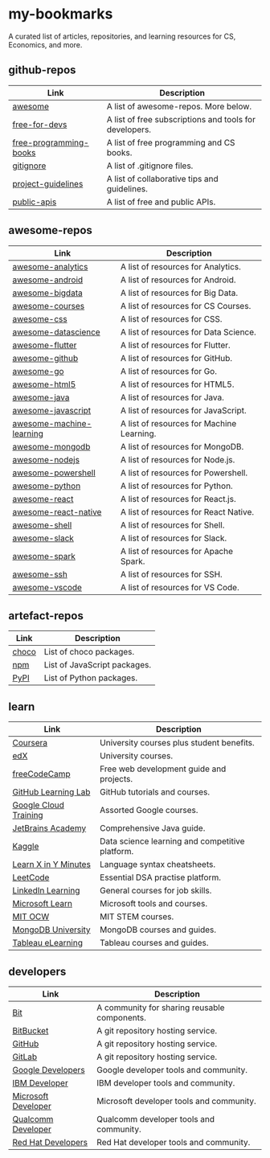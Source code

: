 # my-bookmarks

A curated list of articles, repositories, and learning resources for CS, Economics, and more.

## github-repos

| Link                                                                                                                      | Description                                            |
| ------------------------------------------------------------------------------------------------------------------------- | ------------------------------------------------------ |
| [awesome](https://github.com/sindresorhus/awesome)                                                                        | A  list of awesome-repos. More below.     |
| [free-for-devs](https://github.com/ripienaar/free-for-dev/blob/master/README.md)                                          | A list of free subscriptions and tools for developers. |
| [free-programming-books](https://github.com/EbookFoundation/free-programming-books/blob/master/free-programming-books.md) | A list of free programming and CS books.               |
| [gitignore](https://github.com/github/gitignore)                                                                          | A list of .gitignore files.                            |
| [project-guidelines](https://github.com/elsewhencode/project-guidelines)                                                  | A list of collaborative tips and guidelines.           |
| [public-apis](https://github.com/public-apis/public-apis)                                                                 | A list of free and public APIs.                        |

## awesome-repos

| Link                                                                                 | Description                               |
| ------------------------------------------------------------------------------------ | ----------------------------------------- |
| [awesome-analytics](https://github.com/onurakpolat/awesome-analytics)                | A list of resources for Analytics.        |
| [awesome-android](https://github.com/JStumpp/awesome-android)                        | A list of resources for Android.          |
| [awesome-bigdata](https://github.com/onurakpolat/awesome-bigdata)                    | A list of resources for Big Data.         |
| [awesome-courses](https://github.com/prakhar1989/awesome-courses)                    | A list of resources for CS Courses.       |
| [awesome-css](https://github.com/awesome-css-group/awesome-css)                      | A list of resources for CSS.              |
| [awesome-datascience](https://github.com/academic/awesome-datascience)               | A list of resources for Data Science.     |
| [awesome-flutter](https://github.com/Solido/awesome-flutter)                         | A list of resources for Flutter.          |
| [awesome-github](https://github.com/phillipadsmith/awesome-github)                   | A list of resources for GitHub.           |
| [awesome-go](https://github.com/avelino/awesome-go)                                  | A list of resources for Go.               |
| [awesome-html5](https://github.com/diegocard/awesome-html5)                          | A list of resources for HTML5.            |
| [awesome-java](https://github.com/akullpp/awesome-java)                              | A list of resources for Java.             |
| [awesome-javascript](https://github.com/sorrycc/awesome-javascript)                  | A list of resources for JavaScript.       |
| [awesome-machine-learning](https://github.com/josephmisiti/awesome-machine-learning) | A list of resources for Machine Learning. |
| [awesome-mongodb](https://github.com/ramnes/awesome-mongodb)                         | A list of resources for MongoDB.          |
| [awesome-nodejs](https://github.com/sindresorhus/awesome-nodejs)                     | A list of resources for Node.js.          |
| [awesome-powershell](https://github.com/janikvonrotz/awesome-powershell)             | A list of resources for Powershell.       |
| [awesome-python](https://github.com/vinta/awesome-python)                            | A list of resources for Python.           |
| [awesome-react](https://github.com/enaqx/awesome-react)                              | A list of resources for React.js.         |
| [awesome-react-native](https://github.com/jondot/awesome-react-native)               | A list of resources for React Native.     |
| [awesome-shell](https://github.com/alebcay/awesome-shell)                            | A list of resources for Shell.            |
| [awesome-slack](https://github.com/matiassingers/awesome-slack)                      | A list of resources for Slack.            |
| [awesome-spark](https://github.com/awesome-spark/awesome-spark)                      | A list of resources for Apache Spark.     |
| [awesome-ssh](https://github.com/moul/awesome-ssh)                                   | A list of resources for SSH.              |
| [awesome-vscode](https://github.com/viatsko/awesome-vscode)                          | A list of resources for VS Code.          |

## artefact-repos

| Link                                     | Description                  |
| ---------------------------------------- | ---------------------------- |
| [choco](https://chocolatey.org/packages) | List of choco packages.      |
| [npm](https://www.npmjs.com/)            | List of JavaScript packages. |
| [PyPI](https://pypi.org/)                | List of Python packages.     |

## learn

| Link                                                       | Description                                     |
| ---------------------------------------------------------- | ----------------------------------------------- |
| [Coursera](https://www.coursera.org/)                      | University courses plus student benefits.       |
| [edX](https://edx.org/)                                    | University courses.                             |
| [freeCodeCamp](https://www.freecodecamp.org/)              | Free web development guide and projects.        |
| [GitHub Learning Lab](https://lab.github.com/)             | GitHub tutorials and courses.                   |
| [Google Cloud Training](https://cloud.google.com/training) | Assorted Google courses.                        |
| [JetBrains Academy](https://hyperskill.org/)               | Comprehensive Java guide.                       |
| [Kaggle](https://www.kaggle.com/)                          | Data science learning and competitive platform. |
| [Learn X in Y Minutes](https://learnxinyminutes.com/)      | Language syntax cheatsheets.                    |
| [LeetCode](https://leetcode.com/)                          | Essential DSA practise platform.                |
| [LinkedIn Learning](https://linkedin.com/learning)         | General courses for job skills.                 |
| [Microsoft Learn](https://docs.microsoft.com/en-us/learn/) | Microsoft tools and courses.                    |
| [MIT OCW](https://ocw.mit.edu/index.htm)                   | MIT STEM courses.                               |
| [MongoDB University](https://university.mongodb.com/)      | MongoDB courses and guides.                     |
| [Tableau eLearning](https://elearning.tableau.com/)        | Tableau courses and guides.                     |

## developers

| Link                                                          | Description                                  |
| ------------------------------------------------------------- | -------------------------------------------- |
| [Bit](https://bit.dev/)                                       | A community for sharing reusable components. |
| [BitBucket](https://bitbucket.org/)                           | A git repository hosting service.            |
| [GitHub](https://github.com)                                  | A git repository hosting service.            |
| [GitLab](https://gitlab.com/)                                 | A git repository hosting service.            |
| [Google Developers](https://developers.google.com/)           | Google developer tools and community.        |
| [IBM Developer](https://developer.ibm.com/)                   | IBM developer tools and community.           |
| [Microsoft Developer](https://developer.microsoft.com/en-us/) | Microsoft developer tools and community.     |
| [Qualcomm Developer](https://developer.qualcomm.com/)         | Qualcomm developer tools and community.      |
| [Red Hat Developers](https://developers.redhat.com/)          | Red Hat developer tools and community.       |

